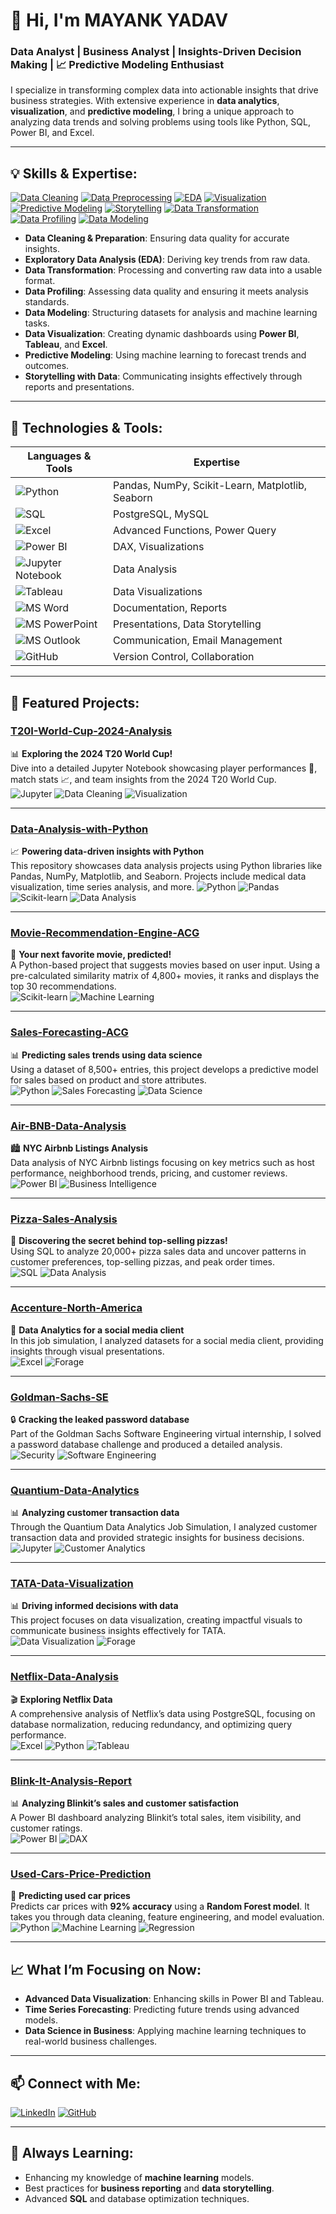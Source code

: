# 🌟 Hi, I'm MAYANK YADAV

### Data Analyst | Business Analyst | Insights-Driven Decision Making | 📈 Predictive Modeling Enthusiast


I specialize in transforming complex data into actionable insights that drive business strategies. With extensive experience in **data analytics**, **visualization**, and **predictive modeling**, I bring a unique approach to analyzing data trends and solving problems using tools like Python, SQL, Power BI, and Excel.

---

## 💡 Skills & Expertise:
[![Data Cleaning](https://img.shields.io/badge/Data%20Cleaning-%E2%9C%85-green)](https://github.com/mayankyadav23) 
[![Data Preprocessing](https://img.shields.io/badge/Data%20Preprocessing-%E2%9C%A8-yellow)](https://github.com/mayankyadav23) 
[![EDA](https://img.shields.io/badge/Exploratory%20Data%20Analysis-%F0%9F%93%88-blue)](https://github.com/mayankyadav23) 
[![Visualization](https://img.shields.io/badge/Data%20Visualization-%F0%9F%93%A2-orange)](https://github.com/mayankyadav23)
[![Predictive Modeling](https://img.shields.io/badge/Predictive%20Modeling-%E2%9A%99%EF%B8%8F-yellow)](https://github.com/mayankyadav23)
[![Storytelling](https://img.shields.io/badge/Data%20Storytelling-%F0%9F%93%9D-lightgrey)](https://github.com/mayankyadav23)
[![Data Transformation](https://img.shields.io/badge/Data%20Transformation-%F0%9F%94%A5-red)](https://github.com/mayankyadav23)
[![Data Profiling](https://img.shields.io/badge/Data%20Profiling-%E2%9C%85-blue)](https://github.com/mayankyadav23)
[![Data Modeling](https://img.shields.io/badge/Data%20Modeling-%F0%9F%93%8A-purple)](https://github.com/mayankyadav23)

- **Data Cleaning & Preparation**: Ensuring data quality for accurate insights.
- **Exploratory Data Analysis (EDA)**: Deriving key trends from raw data.
- **Data Transformation**: Processing and converting raw data into a usable format.
- **Data Profiling**: Assessing data quality and ensuring it meets analysis standards.
- **Data Modeling**: Structuring datasets for analysis and machine learning tasks.
- **Data Visualization**: Creating dynamic dashboards using **Power BI**, **Tableau**, and **Excel**.
- **Predictive Modeling**: Using machine learning to forecast trends and outcomes.
- **Storytelling with Data**: Communicating insights effectively through reports and presentations.

---

## 🚀 Technologies & Tools:

| **Languages & Tools**       | **Expertise**                                          |
|-----------------------------|--------------------------------------------------------|
| ![Python](https://img.shields.io/badge/Python-%E2%9A%A1-yellow?logo=python&logoColor=white)        | Pandas, NumPy, Scikit-Learn, Matplotlib, Seaborn   |
| ![SQL](https://img.shields.io/badge/SQL-%E2%9C%85-blue?logo=postgresql&logoColor=white)         | PostgreSQL, MySQL                                  |
| ![Excel](https://img.shields.io/badge/Excel-%F0%9F%93%8B-green?logo=microsoft-excel&logoColor=white)        | Advanced Functions, Power Query                    |
| ![Power BI](https://img.shields.io/badge/Power%20BI-%F0%9F%93%A2-orange?logo=powerbi&logoColor=white)   | DAX, Visualizations                                |
| ![Jupyter Notebook](https://img.shields.io/badge/Jupyter%20Notebook-%F0%9F%93%88-red?logo=jupyter&logoColor=white) | Data Analysis                                      |
| ![Tableau](https://img.shields.io/badge/Tableau-%F0%9F%93%A2-blue?logo=tableau&logoColor=white)       | Data Visualizations                                |
| ![MS Word](https://img.shields.io/badge/MS%20Word-%F0%9F%93%84-blue?logo=microsoft-word&logoColor=white)       | Documentation, Reports                             |
| ![MS PowerPoint](https://img.shields.io/badge/MS%20PowerPoint-%F0%9F%93%A2-orange?logo=microsoft-powerpoint&logoColor=white)       | Presentations, Data Storytelling                   |
| ![MS Outlook](https://img.shields.io/badge/MS%20Outlook-%F0%9F%93%A4-blue?logo=microsoft-outlook&logoColor=white)       | Communication, Email Management                    |
| ![GitHub](https://img.shields.io/badge/GitHub-%F0%9F%93%82-black?logo=github&logoColor=white)       | Version Control, Collaboration                     |

---

## 🔧 Featured Projects:

### [T20I-World-Cup-2024-Analysis](https://github.com/mayankyadav23/T20I-World-Cup-2024-Analysis)  
📊 **Exploring the 2024 T20 World Cup!**  
Dive into a detailed Jupyter Notebook showcasing player performances 🏏, match stats 📈, and team insights from the 2024 T20 World Cup.  
![Jupyter](https://img.shields.io/badge/-Jupyter-F37726?logo=jupyter&logoColor=white&style=flat-square)
![Data Cleaning](https://img.shields.io/badge/-Data%20Cleaning-00BFFF?style=flat-square)
![Visualization](https://img.shields.io/badge/-Visualization-FF4500?style=flat-square)

---

### [Data-Analysis-with-Python](https://github.com/mayankyadav23/Data-Analysis-with-Python)  
📈 **Powering data-driven insights with Python**  
This repository showcases data analysis projects using Python libraries like Pandas, NumPy, Matplotlib, and Seaborn. Projects include medical data visualization, time series analysis, and more.
![Python](https://img.shields.io/badge/-Python-3776AB?logo=python&logoColor=white&style=flat-square)
![Pandas](https://img.shields.io/badge/-Pandas-150458?logo=pandas&logoColor=white&style=flat-square)
![Scikit-learn](https://img.shields.io/badge/-Scikit--learn-F7931E?logo=scikit-learn&logoColor=white&style=flat-square)
![Data Analysis](https://img.shields.io/badge/-Data%20Analysis-6495ED?style=flat-square)

---

### [Movie-Recommendation-Engine-ACG](https://github.com/mayankyadav23/Movie-Recommendation-Engine-ACG)  
🎥 **Your next favorite movie, predicted!**  
A Python-based project that suggests movies based on user input. Using a pre-calculated similarity matrix of 4,800+ movies, it ranks and displays the top 30 recommendations.  
![Scikit-learn](https://img.shields.io/badge/-Scikit--learn-F7931E?logo=scikit-learn&logoColor=white&style=flat-square)
![Machine Learning](https://img.shields.io/badge/-Machine%20Learning-4682B4?style=flat-square)

---

### [Sales-Forecasting-ACG](https://github.com/mayankyadav23/Sales-Forecasting-ACG)  
📊 **Predicting sales trends using data science**  
Using a dataset of 8,500+ entries, this project develops a predictive model for sales based on product and store attributes.  
![Python](https://img.shields.io/badge/-Python-3776AB?logo=python&logoColor=white&style=flat-square)
![Sales Forecasting](https://img.shields.io/badge/-Sales%20Forecasting-FF6347?style=flat-square)
![Data Science](https://img.shields.io/badge/-Data%20Science-4CAF50?style=flat-square)

---

### [Air-BNB-Data-Analysis](https://github.com/mayankyadav23/Air-BNB-Data-Analysis)  
🏙️ **NYC Airbnb Listings Analysis**  
Data analysis of NYC Airbnb listings focusing on key metrics such as host performance, neighborhood trends, pricing, and customer reviews.  
![Power BI](https://img.shields.io/badge/-Power%20BI-F2C811?logo=power-bi&logoColor=black&style=flat-square)
![Business Intelligence](https://img.shields.io/badge/-Business%20Intelligence-4CAF50?style=flat-square)

---

### [Pizza-Sales-Analysis](https://github.com/mayankyadav23/Pizza-Sales-Analysis)  
🍕 **Discovering the secret behind top-selling pizzas!**  
Using SQL to analyze 20,000+ pizza sales data and uncover patterns in customer preferences, top-selling pizzas, and peak order times.  
![SQL](https://img.shields.io/badge/-SQL-4479A1?style=flat-square)
![Data Analysis](https://img.shields.io/badge/-Data%20Analysis-6495ED?style=flat-square)

---

### [Accenture-North-America](https://github.com/mayankyadav23/Accenture-North-America)  
🌟 **Data Analytics for a social media client**  
In this job simulation, I analyzed datasets for a social media client, providing insights through visual presentations.  
![Excel](https://img.shields.io/badge/-Excel-217346?logo=microsoft-excel&logoColor=white&style=flat-square)
![Forage](https://img.shields.io/badge/-Forage-FFD700?style=flat-square)

---

### [Goldman-Sachs-SE](https://github.com/mayankyadav23/Goldman-Sachs-SE)  
🔒 **Cracking the leaked password database**  
Part of the Goldman Sachs Software Engineering virtual internship, I solved a password database challenge and produced a detailed analysis.  
![Security](https://img.shields.io/badge/-Cybersecurity-DC143C?style=flat-square)
![Software Engineering](https://img.shields.io/badge/-Software%20Engineering-0078D4?style=flat-square)

---

### [Quantium-Data-Analytics](https://github.com/mayankyadav23/Quantium-Data-Analytics)  
📊 **Analyzing customer transaction data**  
Through the Quantium Data Analytics Job Simulation, I analyzed customer transaction data and provided strategic insights for business decisions.  
![Jupyter](https://img.shields.io/badge/-Jupyter-F37726?style=flat-square)
![Customer Analytics](https://img.shields.io/badge/-Customer%20Analytics-6495ED?style=flat-square)

---

### [TATA-Data-Visualization](https://github.com/mayankyadav23/TATA-Data-Visualization)  
📊 **Driving informed decisions with data**  
This project focuses on data visualization, creating impactful visuals to communicate business insights effectively for TATA.  
![Data Visualization](https://img.shields.io/badge/-Data%20Visualization-FF4500?style=flat-square)
![Forage](https://img.shields.io/badge/-Forage-FFD700?style=flat-square)

---

### [Netflix-Data-Analysis](https://github.com/mayankyadav23/Netflix-Data-Analysis)  
🎬 **Exploring Netflix Data**  
A comprehensive analysis of Netflix’s data using PostgreSQL, focusing on database normalization, reducing redundancy, and optimizing query performance.  
![Excel](https://img.shields.io/badge/-PostgreSQL-4169E1?style=flat-square)
![Python](https://img.shields.io/badge/-Python-3776AB?logo=python&logoColor=white&style=flat-square)
![Tableau](https://img.shields.io/badge/-SQL-4479A1?style=flat-square)

---

### [Blink-It-Analysis-Report](https://github.com/mayankyadav23/Blink-It-Analysis-Report)  
📊 **Analyzing Blinkit’s sales and customer satisfaction**  
A Power BI dashboard analyzing Blinkit’s total sales, item visibility, and customer ratings.  
![Power BI](https://img.shields.io/badge/-Power%20BI-F2C811?logo=power-bi&logoColor=black&style=flat-square)
![DAX](https://img.shields.io/badge/-DAX-008080?style=flat-square)

---

### [Used-Cars-Price-Prediction](https://github.com/mayankyadav23/Used-Cars-Price-Prediction)  
🚗 **Predicting used car prices**  
Predicts car prices with **92% accuracy** using a **Random Forest model**. It takes you through data cleaning, feature engineering, and model evaluation.  
![Python](https://img.shields.io/badge/-Python-3776AB?logo=python&logoColor=white&style=flat-square)
![Machine Learning](https://img.shields.io/badge/-Machine%20Learning-4682B4?style=flat-square)
![Regression](https://img.shields.io/badge/-Regression%20Analysis-6495ED?style=flat-square)

---

## 📈 What I’m Focusing on Now:
- **Advanced Data Visualization**: Enhancing skills in Power BI and Tableau.
- **Time Series Forecasting**: Predicting future trends using advanced models.
- **Data Science in Business**: Applying machine learning techniques to real-world business challenges.

---

## 📫 Connect with Me:
[![LinkedIn](https://img.shields.io/badge/LinkedIn-blue?style=for-the-badge&logo=linkedin)](https://www.linkedin.com/in/mayankyadv) 
[![GitHub](https://img.shields.io/badge/GitHub-black?style=for-the-badge&logo=github)](https://github.com/mayankyadav23)

---

## 🌱 Always Learning:
- Enhancing my knowledge of **machine learning** models.
- Best practices for **business reporting** and **data storytelling**.
- Advanced **SQL** and database optimization techniques.
